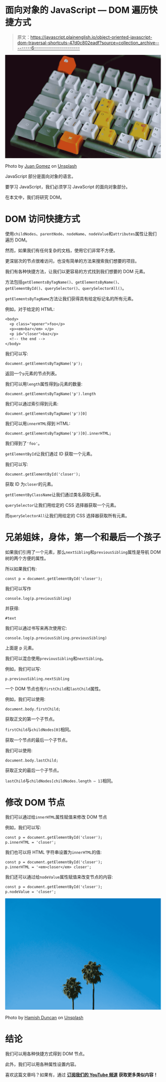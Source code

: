 # 面向对象的 JavaScript — DOM 遍历快捷方式

> 原文：<https://javascript.plainenglish.io/object-oriented-javascript-dom-traversal-shortcuts-47d0c802eadf?source=collection_archive---------6----------------------->

![](img/14af98d13b4aed63e72ede4f9059ea62.png)

Photo by [Juan Gomez](https://unsplash.com/@nosoylasonia?utm_source=medium&utm_medium=referral) on [Unsplash](https://unsplash.com?utm_source=medium&utm_medium=referral)

JavaScript 部分是面向对象的语言。

要学习 JavaScript，我们必须学习 JavaScript 的面向对象部分。

在本文中，我们将研究 DOM。

# DOM 访问快捷方式

使用`childNodes`、`parentNode`、`nodeName`、`nodeValue`和`attributes`属性让我们遍历 DOM。

然而，如果我们有任何复杂的文档，使用它们非常不方便。

更深层次的节点很难访问，也没有简单的方法来搜索我们想要的项目。

我们有各种快捷方法，让我们以更容易的方式找到我们想要的 DOM 元素。

方法包括`getElementsByTagName()`、`getElementsByName()`、`getElementById()`、`querySelector()`、`querySelectorAll()`。

`getElementsByTagName`方法让我们获得具有给定标记名的所有元素。

例如，对于给定的 HTML:

```
<body>
  <p class="opener">foo</p>
  <p><em>bar</em> </p>
  <p id="closer">baz</p>
  <!-- the end -->
</body>
```

我们可以写:

```
document.getElementsByTagName('p');
```

返回一个`p`元素的节点列表。

我们可以用`length`属性得到`p`元素的数量:

```
document.getElementsByTagName('p').length
```

我们可以通过索引得到元素:

```
document.getElementsByTagName('p')[0]
```

我们可以用`innerHTML`得到 HTML:

```
document.getElementsByTagName('p')[0].innerHTML;
```

我们得到了`'foo'`。

`getElementById`让我们通过 ID 获取一个元素。

我们可以写:

```
document.getElementById('closer');
```

获取 ID 为`closer`的元素。

`getElementByClassName`让我们通过类名获取元素。

`querySelector`让我们用给定的 CSS 选择器获取一个元素。

而`querySelectorAll`让我们用给定的 CSS 选择器获取所有元素。

# 兄弟姐妹，身体，第一个和最后一个孩子

如果我们引用了一个元素，那么`nextSibling`和`previousSibling`属性是导航 DOM 树的两个方便的属性。

所以如果我们有:

```
const p = document.getElementById('closer');
```

我们可以写作

```
console.log(p.previousSibling)
```

并获得:

```
#text
```

我们可以通过书写来再次使用它:

```
console.log(p.previousSibling.previousSibling)
```

上面是 p 元素。

我们可以混合使用`previousSibling`和`nextSibling`。

例如，我们可以写:

```
p.previousSibling.nextSibling
```

一个 DOM 节点也有`firstChild`和`lastChild`属性。

例如，我们可以使用:

```
document.body.firstChild;
```

获取正文的第一个子节点。

`firstChild`与`childNodes[0]`相同。

获取一个节点的最后一个子节点。

我们可以使用:

```
document.body.lastChild;
```

获取正文的最后一个子节点。

`lastChild`与`childNodes[childNodes.length — 1]`相同。

# 修改 DOM 节点

我们可以通过给`innerHTML`属性赋值来修改 DOM 节点

例如，我们可以写:

```
const p = document.getElementById('closer');
p.innerHTML = 'closer';
```

我们也可以将 HTML 字符串设置为`innerHTML`的值:

```
const p = document.getElementById('closer');
p.innerHTML = '<em>closer</em> closer';
```

我们还可以通过给`nodeValue`属性赋值来改变节点的内容:

```
const p = document.getElementById('closer');
p.nodeValue = 'closer';
```

![](img/42117e8c932ae51c7e6c94f527b401bf.png)

Photo by [Hamish Duncan](https://unsplash.com/@hambourine?utm_source=medium&utm_medium=referral) on [Unsplash](https://unsplash.com?utm_source=medium&utm_medium=referral)

# 结论

我们可以用各种快捷方式得到 DOM 节点。

此外，我们可以用各种属性设置内容。

喜欢这篇文章吗？如果有，通过 [**订阅我们的 YouTube 频道**](https://www.youtube.com/channel/UCtipWUghju290NWcn8jhyAw?sub_confirmation=true) **获取更多类似内容！**